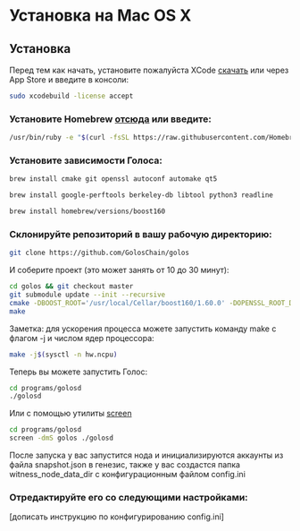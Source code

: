# Установка на Mac OS X

## Установка

Перед тем как начать, установите пожалуйста XCode [скачать](https://developer.apple.com/download) или через App Store и введите в консоли:

```bash
sudo xcodebuild -license accept
```

### Установите Homebrew [отсюда](http://brew.sh/) или введите:

```bash
/usr/bin/ruby -e "$(curl -fsSL https://raw.githubusercontent.com/Homebrew/install/master/install)"
```

### Установите зависимости Голоса:

```bash
brew install cmake git openssl autoconf automake qt5
```

```bash
brew install google-perftools berkeley-db libtool python3 readline
```

```bash
brew install homebrew/versions/boost160
```

### Склонируйте репозиторий в вашу рабочую директорию:

```bash
git clone https://github.com/GolosChain/golos
```

И соберите проект \(это может занять от 10 до 30 минут\):

```bash
cd golos && git checkout master
git submodule update --init --recursive
cmake -DBOOST_ROOT='/usr/local/Cellar/boost160/1.60.0' -DOPENSSL_ROOT_DIR='/usr/local/Cellar/openssl/1.0.2h_1/'  -DCMAKE_BUILD_TYPE=Release .
make
```

Заметка: для ускорения процесса можете запустить команду make с флагом -j и числом ядер процессора:

```bash
make -j$(sysctl -n hw.ncpu)
```

Теперь вы можете запустить Голос:

```bash
cd programs/golosd
./golosd
```

Или с помощью утилиты [screen](http://help.ubuntu.ru/wiki/screen)

```bash
cd programs/golosd
screen -dmS golos ./golosd
```

После запуска у вас запустится нода и инициализируются аккаунты из файла snapshot.json в генезис, также у вас создастся папка witness\_node\_data\_dir с конфигурационным файлом config.ini

### Отредактируйте его со следующими настройками:

\[дописать инструкцию по конфигурированию config.ini\]


